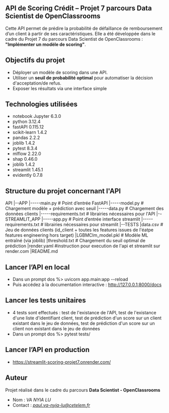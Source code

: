 ## API de Scoring Crédit – Projet 7 parcours Data Scientist de OpenClassrooms
Cette API permet de prédire la probabilité de défaillance de remboursement d’un client à partir de ses caractéristiques. Elle a été développée dans le cadre du Projet 7 du parcours Data Scientist de OpenClassrooms : **"Implémenter un modèle de scoring"**.

## Objectifs du projet
- Déployer un modèle de scoring dans une API.
- Utiliser un **seuil de probabilité optimal** pour automatiser la décision d'acceptation/de refus.
- Exposer les résultats via une interface simple

## Technologies utilisées
- notebook Jupyter	6.3.0
- python 3.12.4
- fastAPI 0.115.12
- scikit-learn 1.4.2
- pandas 2.2.2
- joblib 1.4.2
- pytest 8.3.4
- mlflow 2.22.0
- shap 0.46.0
- joblib 1.4.2
- streamlit 1.45.1
- evidently 0.7.8

## Structure du projet concernant l'API
API
|--APP
|-----main.py # Point d’entrée FastAPI
|-----model.py # Chargement modèle + prédiction avec seuil
|-----data.py # Chargement des données clients
|-----requirements.txt # librairies nécessaires pour l'API
|--STREAMLIT_APP
|-----app.py # Point d’entrée interface streamlit
|-----requirements.txt # librairies nécessaires pour streamlit
|--TESTS
|data.csv # Jeu de données clients (id_client + toutes les features issues de l'éatpe features engineering hors target)
|LGBMClm_model.pkl # Modèle ML entraîné (via joblib)
|threshold.txt # Chargement du seuil optimal de prédiction
|render.yaml #instruction pour execution de l'api et streamlit sur render.com
|README.md

## Lancer l’API en local
- Dans un prompt dos %> uvicorn app.main:app --reload
- Puis accédez à la documentation interactive : http://127.0.0.1:8000/docs

## Lancer les tests unitaires
- 4 tests sont effectués : test de l'existance de l'API, test de l'existance d'une liste d'identifiant client, test de prédiction d'un score sur un client existant dans le jeu de données, test de prédiction d'un score sur un client non existant dans le jeu de données
- Dans un prompt dos %> pytest tests/

## Lancer l’API en production
- https://streamlit-scoring-projet7.onrender.com/

## Auteur
Projet réalisé dans le cadre du parcours **Data Scientist - OpenClassrooms**

- Nom : *VA NYIA LU*
- Contact : *paul.va-nyia-lu@cetelem.fr*